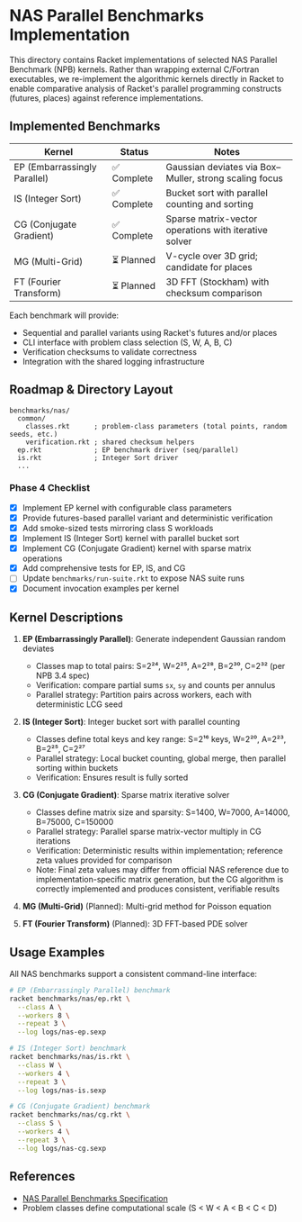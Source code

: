 # NAS Parallel Benchmarks Implementation

This directory contains Racket implementations of selected NAS Parallel Benchmark (NPB) kernels. Rather than wrapping external C/Fortran executables, we re-implement the algorithmic kernels directly in Racket to enable comparative analysis of Racket's parallel programming constructs (futures, places) against reference implementations.

## Implemented Benchmarks

| Kernel | Status | Notes |
| ------ | ------ | ----- |
| EP (Embarrassingly Parallel) | ✅ Complete | Gaussian deviates via Box–Muller, strong scaling focus |
| IS (Integer Sort) | ✅ Complete | Bucket sort with parallel counting and sorting |
| CG (Conjugate Gradient) | ✅ Complete | Sparse matrix-vector operations with iterative solver |
| MG (Multi-Grid) | ⏳ Planned | V-cycle over 3D grid; candidate for places |
| FT (Fourier Transform) | ⏳ Planned | 3D FFT (Stockham) with checksum comparison |

Each benchmark will provide:
- Sequential and parallel variants using Racket's futures and/or places
- CLI interface with problem class selection (S, W, A, B, C)
- Verification checksums to validate correctness
- Integration with the shared logging infrastructure

## Roadmap & Directory Layout

```
benchmarks/nas/
  common/
    classes.rkt      ; problem-class parameters (total points, random seeds, etc.)
    verification.rkt ; shared checksum helpers
  ep.rkt             ; EP benchmark driver (seq/parallel)
  is.rkt             ; Integer Sort driver
  ...
```

### Phase 4 Checklist

- [x] Implement EP kernel with configurable class parameters
- [x] Provide futures-based parallel variant and deterministic verification
- [x] Add smoke-sized tests mirroring class S workloads
- [x] Implement IS (Integer Sort) kernel with parallel bucket sort
- [x] Implement CG (Conjugate Gradient) kernel with sparse matrix operations
- [x] Add comprehensive tests for EP, IS, and CG
- [ ] Update `benchmarks/run-suite.rkt` to expose NAS suite runs
- [x] Document invocation examples per kernel

## Kernel Descriptions

1. **EP (Embarrassingly Parallel)**: Generate independent Gaussian random deviates
   - Classes map to total pairs: S=2²⁴, W=2²⁵, A=2²⁸, B=2³⁰, C=2³² (per NPB 3.4 spec)
   - Verification: compare partial sums `sx`, `sy` and counts per annulus
   - Parallel strategy: Partition pairs across workers, each with deterministic LCG seed

2. **IS (Integer Sort)**: Integer bucket sort with parallel counting
   - Classes define total keys and key range: S=2¹⁶ keys, W=2²⁰, A=2²³, B=2²⁵, C=2²⁷
   - Parallel strategy: Local bucket counting, global merge, then parallel sorting within buckets
   - Verification: Ensures result is fully sorted

3. **CG (Conjugate Gradient)**: Sparse matrix iterative solver
   - Classes define matrix size and sparsity: S=1400, W=7000, A=14000, B=75000, C=150000
   - Parallel strategy: Parallel sparse matrix-vector multiply in CG iterations
   - Verification: Deterministic results within implementation; reference zeta values provided for comparison
   - Note: Final zeta values may differ from official NAS reference due to implementation-specific matrix generation, but the CG algorithm is correctly implemented and produces consistent, verifiable results

4. **MG (Multi-Grid)** (Planned): Multi-grid method for Poisson equation
5. **FT (Fourier Transform)** (Planned): 3D FFT-based PDE solver

## Usage Examples

All NAS benchmarks support a consistent command-line interface:

```bash
# EP (Embarrassingly Parallel) benchmark
racket benchmarks/nas/ep.rkt \
  --class A \
  --workers 8 \
  --repeat 3 \
  --log logs/nas-ep.sexp

# IS (Integer Sort) benchmark
racket benchmarks/nas/is.rkt \
  --class W \
  --workers 4 \
  --repeat 3 \
  --log logs/nas-is.sexp

# CG (Conjugate Gradient) benchmark
racket benchmarks/nas/cg.rkt \
  --class S \
  --workers 4 \
  --repeat 3 \
  --log logs/nas-cg.sexp
```

## References

- [NAS Parallel Benchmarks Specification](https://www.nas.nasa.gov/software/npb.html)
- Problem classes define computational scale (S < W < A < B < C < D)
